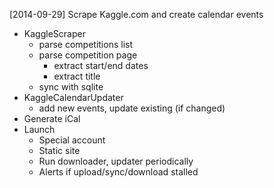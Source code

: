 [2014-09-29] Scrape Kaggle.com and create calendar events

- KaggleScraper
  - parse competitions list
  - parse competition page
    - extract start/end dates
    - extract title
  - sync with sqlite
- KaggleCalendarUpdater
  - add new events, update existing (if changed)
- Generate iCal
- Launch
  - Special account
  - Static site
  - Run downloader, updater periodically
  - Alerts if upload/sync/download stalled

